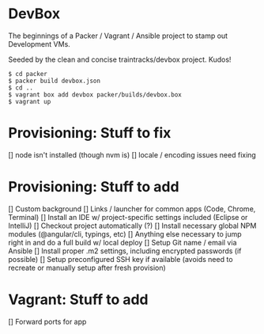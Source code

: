 # DevBox

The beginnings of a Packer / Vagrant / Ansible project to stamp out Development VMs.

Seeded by the clean and concise traintracks/devbox project.  Kudos!

```
$ cd packer
$ packer build devbox.json
$ cd ..
$ vagrant box add devbox packer/builds/devbox.box
$ vagrant up
```

# Provisioning: Stuff to fix
[] node isn't installed (though nvm is)
[] locale / encoding issues need fixing

# Provisioning: Stuff to add
[] Custom background
[] Links / launcher for common apps (Code, Chrome, Terminal)
[] Install an IDE w/ project-specific settings included (Eclipse or IntelliJ)
[] Checkout project automatically (?)
[] Install necessary global NPM modules (@angular/cli, typings, etc)
[] Anything else necessary to jump right in and do a full build w/ local deploy
[] Setup Git name / email via Ansible
[] Install proper .m2 settings, including encrypted passwords (if possible)
[] Setup preconfigured SSH key if available (avoids need to recreate or manually setup after fresh provision)

# Vagrant: Stuff to add
[] Forward ports for app